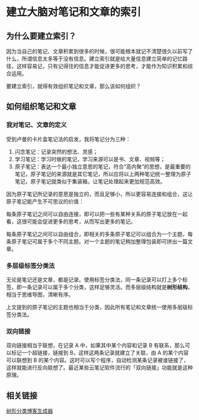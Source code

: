 # 建立大脑对笔记和文章的索引

## 为什么要建立索引？

因为当自己的笔记、文章积累到很多的时候，很可能根本就记不清楚很久以前写了什么，所谓信息太多等于没有信息。建立索引就是给大量信息建立简单的记忆路径，这样容易记，只有记得住的信息才能促进更多的思考，才能作为知识积累和综合运用。

要建立索引，就得有效组织笔记和文章，那么该如何组织？

## 如何组织笔记和文章

### 我对笔记、文章的定义

受到卢曼的卡片盒笔记法的启发，我将笔记分为三种：

1. 闪念笔记：记录突然的想法、灵感；
2. 学习笔记：学习时做的笔记，学习来源可以是书、文章、视频等；
3. 原子笔记：表达一个最小独立意思的笔记，符合“高内聚”的思想，是最重要的笔记，原子笔记的来源就是其它笔记，所以应将以上两种笔记统一整理为原子笔记，原子笔记就类似于集装箱，让笔记处理起来更加规范高效。

因为原子笔记所记录的意思是独立的，而且足够小，所以更容易连接和组合，这让原子笔记能产生不可思议的价值：

每条原子笔记之间可以自由连接，即可以把一些有某种关系的原子笔记放在一起看，这很可能会促进更多的思考，从而写出更多的笔记。

每条原子笔记之间可以自由组合，即相关的多条原子笔记可以组合为一个主题，每条原子笔记可属于多个不同主题。对一个主题的笔记稍加整理包装即可拼出一篇文章。

### 多层级标签分类法

无论是笔记还是文章，都是记录。使用标签分类法，同一条记录可以打上多个标签，即一条记录可以属于多个分类，这样足够灵活。而多层级结构就是**树形结构**，相当于思维导图，清晰有序。

上文提到的原子笔记的主题也相当于分类，因此所有笔记和文章统一使用多层级标签分类法。

### 双向链接

双向链接相当于联想，在记录 A 中，如果其中某个内容和记录 B 有联系，那么可以标记一个超链接，链接到 B，这样这两条记录就建立了关联，由 A 的某个内容可以联想到 B 的某个内容。这时可以写个程序，自动检测某条记录被谁链接了，这样就能进行反向联想了。最近某些云笔记软件流行的「双向链接」功能就是这种原理。

## 相关链接

[树形分类博客生成器](https://ciyuanhuixing.com/20211019-1943/)
